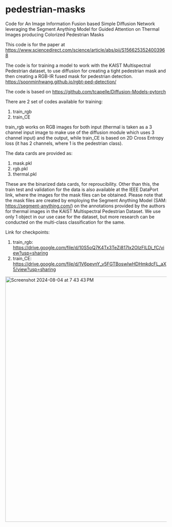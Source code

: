 # pedestrian-masks
Code for An Image Information Fusion based Simple Diffusion Network leveraging the Segment Anything Model for Guided Attention on Thermal Images producing Colorized Pedestrian Masks

This code is for the paper at https://www.sciencedirect.com/science/article/abs/pii/S1566253524003968 

The code is for training a model to work with the KAIST Multispectral Pedestrian dataset, to use diffusion for creating a tight pedestrian mask and then creating a RGB-IR fused mask for pedestrian detection.
https://soonminhwang.github.io/rgbt-ped-detection/

The code is based on https://github.com/tcapelle/Diffusion-Models-pytorch

There are 2 set of codes available for training: 
1. train_rgb
2. train_CE
   
train_rgb works on RGB images for both input (thermal is taken as a 3 channel input image to make use of the diffusion module which uses 3 channel input) and the output, while train_CE is based on 2D Cross Entropy loss (it has 2 channels, where 1 is the pedestrian class).

The data cards are provided as:
1. mask.pkl
2. rgb.pkl
3. thermal.pkl

These are the binarized data cards, for reproucibility. Other than this, the train test and validation for the data is also available at the IEEE DataPort link, where the images for the mask files can be obtained.
Please note that the mask files are created by employing the Segment Anything Model (SAM: https://segment-anything.com/) on the annotations provided by the authors for thermal images in the KAIST Multispectral Pedestrian Dataset. We use only 1 object in our use case for the dataset, but more research can be conducted on the multi-class classification for the same.

Link for checkpoints: 
1. train_rgb: https://drive.google.com/file/d/10S5oQ7K4Tx3TeZi817Ix2OIzFILDi_fC/view?usp=sharing
2. train_CE: https://drive.google.com/file/d/1V6pevnY_v5FGTBoswIwHDHmkdcFL_aX5/view?usp=sharing

<img width="765" alt="Screenshot 2024-08-04 at 7 43 43 PM" src="https://github.com/user-attachments/assets/8149fd22-7ba7-4e7f-b5eb-564c7aca8cec">
